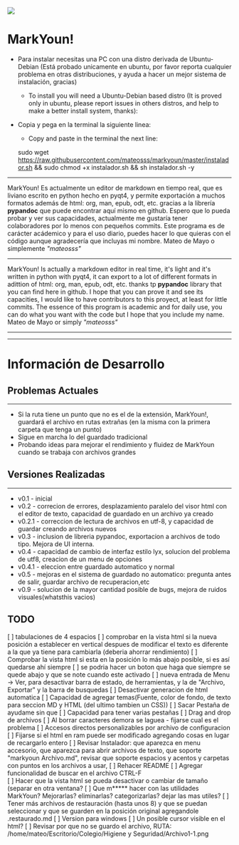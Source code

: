 ![ ](https://dl.dropboxusercontent.com/u/105638235/logoMarkyoun.png "")

# MarkYoun!

- Para instalar necesitas una PC con una distro derivada de Ubuntu-Debian (Está probado unicamente en ubuntu, por favor reporta cualquier problema en otras distribuciones, y ayuda a hacer un mejor sistema de instalación, gracias)

    - To install you will need a Ubuntu-Debian based distro (It is proved only in ubuntu, please report issues in others distros, and help to make a better install system, thanks):


- Copia y pega en la terminal la siguiente linea:
    - Copy and paste in the terminal the next line:

    sudo wget https://raw.githubusercontent.com/mateosss/markyoun/master/instalador.sh && sudo chmod +x instalador.sh && sh instalador.sh -y

----------------------------------------

MarkYoun! Es actualmente un editor de markdown en tiempo real, que es liviano escrito en python hecho en pyqt4, y permite exportación a muchos formatos
además de html: org, man, epub, odt, etc. gracias a la librería **pypandoc** que puede encontrar aquí mismo en github.
Espero que lo pueda probar y ver sus capacidades, actualmente me gustaría tener colaboradores por lo menos con pequeños commits. 
Este programa es de carácter acádemico y para el uso diario, puedes hacer lo que quieras con el código
aunque agradecería que incluyas mi nombre. Mateo de Mayo o simplemente *"mateosss"*

----------------------------------------

MarkYoun!  Is actually a markdown editor in real time, it's light and it's written in python with pyqt4, it can export to a lot of different formats
in adittion of html: org, man, epub, odt, etc. thanks tp **pypandoc** library that you can find here in github.
I hope that you can prove it and see its capacities, I would like to have contributors to this proyect, at least for little commits.
The essence of this program is academic and for daily use,  you can do what you want with the code
but I hope that you include my name. Mateo de Mayo or simply *"mateosss"*


-----------------------------------------
-----------------------------------------
# Información de Desarrollo
## Problemas Actuales
-----------------------------------------
- Si la ruta tiene un punto que no es el de la extensión, MarkYoun!, guardará el archivo en rutas extrañas (en la misma con la primera carpeta que tenga un punto)
- Sigue en marcha lo del guardado tradicional
- Probando ideas para mejorar el rendimiento y fluidez de MarkYoun cuando se trabaja con archivos grandes

## Versiones Realizadas
-----------------------------------------
- v0.1 - inicial
- v0.2 - correcion de errores, desplazamiento paralelo del visor html con el editor de texto, capacidad de guardado en un archivo ya creado
- v0.2.1 - correccion de lectura de archivos en utf-8, y capacidad de guardar creando archivos nuevos
- v0.3 - inclusion de libreria pypandoc, exportacion a archivos de todo tipo. Mejora de UI interna.
- v0.4 - capacidad de cambio de interfaz estilo lyx, solucion del problema de utf8, creacion de un menu de opciones
- v0.4.1 - eleccion entre guardado automatico y normal
- v0.5 - mejoras en el sistema de guardado no automatico: pregunta antes de salir, guardar archivo de recuperacion,etc
- v0.9 - solucion de la mayor cantidad posible de bugs, mejora de ruidos visuales(whatsthis vacios)

## TODO

[ ] tabulaciones de 4 espacios
[ ] comprobar en la vista html si la nueva posición a establecer en vertical
despues de modificar el texto es diferente a la que ya tiene para cambiarla 
(deberia ahorrar rendimiento)
[ ] Comprobar la vista html si esta en la posición lo más abajo posible, si es
así quedarse ahí siempre
[ ] se podria hacer un boton que haga que siempre se quede abajo y que se note
cuando este activado
[ ] nueva entrada de Menu -> Ver, para desactivar barra de estado, de 
herramientas, y la de "Archivo, Exportar" y la barra de busquedas
[ ] Desactivar generacion de html automatica
[ ] Capacidad de agregar temas(Fuente, color de fondo, de texto para seccion
MD y HTML (del ultimo tambien un CSS))
[ ] Sacar Pestaña de ayudame sin que 
[ ] Capacidad para tener varias pestañas
[ ] Drag and drop de archivos
[ ] Al borrar caracteres demora se laguea - fijarse cual es el problema
[ ] Accesos directos personalizables por archivo de configuracion
[ ] Fijarse si el html en ram puede ser modificado agregando cosas en lugar de
recargarlo entero
[ ] Revisar Instalador: que aparezca en menu accesorio, que aparezca para
abrir archivos de texto, que soporte "markyoun Archivo.md", revisar que 
soporte espacios y acentos y carpetas con puntos en los archivos a usar,
[ ] Rehacer README
[ ] Agregar funcionalidad de buscar en el archivo CTRL-F	
[ ] Hacer que la vista html se pueda desactivar o cambiar de tamaño (separar
en otra ventana?
[ ] Que m***** hacer con las utilidades MarkYoun? Mejorarlas? eliminarlas?
categorizarlas? dejar las mas utiles? 
[ ] Tener más archivos de restauración (hasta unos 8) y que se puedan seleccionar
y que se guarden en la posición original agregandole .restaurado.md
[ ] Version para windows
[ ] Un posible cursor visible en el html?
[ ] Revisar por que no se guardo el archivo, RUTA:
/home/mateo/Escritorio/Colegio/Higiene y Seguridad/Archivo1-1.png

